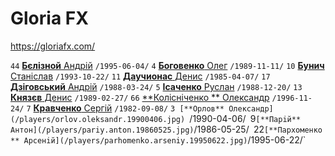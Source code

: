 # Gloria FX

https://gloriafx.com/

`44` [**Бєлiзной** Андрiй](/players/beliznoy.andrij.19950604.jpg) `/1995-06-04/`
`4` [**Боговенко** Олег](/players/bohovenko.oleh.19891111.jpg) `/1989-11-11/`
`10` [**Бунич** Станiслав](/players/bunich.stanislav.19931022.jpg) `/1993-10-22/`
`11` [**Даучионас** Денис](/players/dauchyonas.denis.19850407.jpg) `/1985-04-07/`
`17` [**Дзiговський** Андрiй](/players/dzihovskyi.andrij.19880324.jpg) `/1988-03-24/`
`5` [**Ісаченко** Руслан](/players/isachenko.ruslan.19881220.jpg) `/1988-12-20/`
`13` [**Князєв** Денис](/players/kniaziev.denis.19890227.jpg) `/1989-02-27/`
`66` [**Колiснiченко ** Олександр](/players/kolisnichenko.оleksandr.19961124.jpg) `/1996-11-24/`
`7` [**Кравченко** Сергiй](/players/kravchenko.serhii.19820908.jpg) `/1982-09-08/`
`3 [**Орлов** Олександр](/players/orlov.oleksandr.19900406.jpg) `/1990-04-06/`
`9` [**Парiй** Антон](/players/pariy.anton.19860525.jpg) `/1986-05-25/`
`22` [**Пархоменко ** Арсенiй](/players/parhomenko.arseniy.19950622.jpg) `/1995-06-22/`
